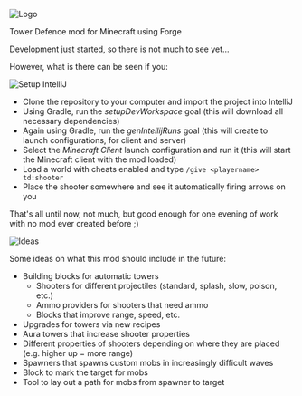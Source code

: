 ![Logo](http://i1279.photobucket.com/albums/y523/textcraft/Aug%202015%20-%202/bd78265102611cc54b14d9d3886517df6640ef9be68c8bd02071cb558c0b960b1dd662944abbee75da39a3ee5e6b4b0d3255bfef95601890afd807097689_zpsks5hg2ff.png)

Tower Defence mod for Minecraft using Forge

Development just started, so there is not much to see yet...

However, what is there can be seen if you:

![Setup IntelliJ](http://i1279.photobucket.com/albums/y523/textcraft/Aug%202015%20-%202/5ef8a0e93f2925be4313d01840288c6972aa41a3da39a3ee5e6b4b0d3255bfef95601890afd80709da39a3ee5e6b4b0d3255bfef95601890afd807099ab2_zps95w0enpv.png)

* Clone the repository to your computer and import the project into IntelliJ
* Using Gradle, run the *setupDevWorkspace* goal (this will download all necessary dependencies)
* Again using Gradle, run the *genIntellijRuns* goal (this will create to launch configurations, for client and server)
* Select the *Minecraft Client* launch configuration and run it (this will start the Minecraft client with the mod loaded)
* Load a world with cheats enabled and type `/give <playername> td:shooter`
* Place the shooter somewhere and see it automatically firing arrows on you

That's all until now, not much, but good enough for one evening of work with no mod ever created before ;)

![Ideas](http://i1279.photobucket.com/albums/y523/textcraft/Aug%202015%20-%202/f5c959e11e11b1eb7c1b444c334958dd4b0ca96dda39a3ee5e6b4b0d3255bfef95601890afd80709da39a3ee5e6b4b0d3255bfef95601890afd807099ab2_zpsbus6e0ue.png)

Some ideas on what this mod should include in the future:
* Building blocks for automatic towers
  * Shooters for different projectiles (standard, splash, slow, poison, etc.)
  * Ammo providers for shooters that need ammo
  * Blocks that improve range, speed, etc.
* Upgrades for towers via new recipes
* Aura towers that increase shooter properties
* Different properties of shooters depending on where they are placed (e.g. higher up = more range)
* Spawners that spawns custom mobs in increasingly difficult waves
* Block to mark the target for mobs
* Tool to lay out a path for mobs from spawner to target
